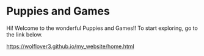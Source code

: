 # Puppies and Games

<head>
Hi! Welcome to the wonderful Puppies and Games!! To start exploring, go to the link below.

<a>https://wolflover3.github.io/my_website/home.html</a>
</head>
